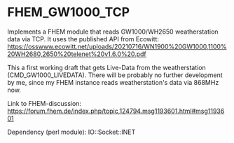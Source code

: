 # FHEM_GW1000_TCP
Implements a FHEM module that reads GW1000/WH2650 weatherstation data via TCP. It uses the published API from Ecowitt: https://osswww.ecowitt.net/uploads/20210716/WN1900%20GW1000,1100%20WH2680,2650%20telenet%20v1.6.0%20.pdf

This a first working draft that gets Live-Data from the weatherstation (CMD_GW1000_LIVEDATA). There will be probably no further development by me, since my FHEM instance reads weatherstation's data via 868MHz now.

Link to FHEM-discussion: https://forum.fhem.de/index.php/topic,124794.msg1193601.html#msg1193601

Dependency (perl module): IO::Socket::INET


